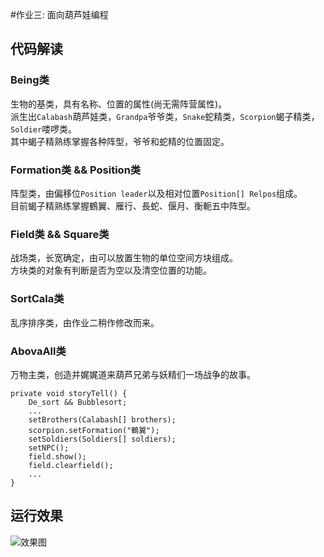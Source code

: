 #作业三: 面向葫芦娃编程
## 代码解读
### Being类
生物的基类，具有名称、位置的属性(尚无需阵营属性)。  
派生出`Calabash`葫芦娃类，`Grandpa`爷爷类，`Snake`蛇精类，`Scorpion`蝎子精类，`Soldier`喽啰类。  
其中蝎子精熟练掌握各种阵型，爷爷和蛇精的位置固定。
### Formation类 && Position类
阵型类，由偏移位`Position leader`以及相对位置`Position[] Relpos`组成。  
目前蝎子精熟练掌握鶴翼、雁行、長蛇、偃月、衡軛五中阵型。
### Field类 && Square类
战场类，长宽确定，由可以放置生物的单位空间方块组成。  
方块类的对象有判断是否为空以及清空位置的功能。
### SortCala类
乱序排序类，由作业二稍作修改而来。
### AbovaAll类
万物主类，创造并娓娓道来葫芦兄弟与妖精们一场战争的故事。
```
private void storyTell() {
    De_sort && Bubblesort;
    ...
    setBrothers(Calabash[] brothers);
    scorpion.setFormation("鶴翼");
    setSoldiers(Soldiers[] soldiers);
    setNPC();
    field.show();
    field.clearfield();
    ...
}
```

## 运行效果
![效果图](https://github.com/Julius-c/Java-2018f-homework/raw/master/img/cc.jpg)
